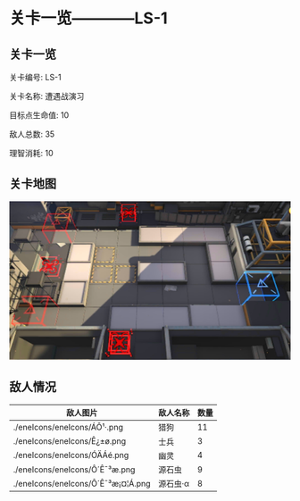 # 关卡一览————LS-1


## 关卡一览

关卡编号: LS-1

关卡名称: 遭遇战演习

目标点生命值: 10

敌人总数: 35

理智消耗: 10


## 关卡地图
![LS-1](./oprMap/LS-1.png)

## 敌人情况

| 敌人图片 | 敌人名称 | 数量  |
|---------|-----|-----|
| ./eneIcons/eneIcons/ÁÔ¹·.png| 猎狗  |   11  |
| ./eneIcons/eneIcons/Ê¿±ø.png| 士兵  |   3  |
| ./eneIcons/eneIcons/ÓÄÁé.png| 幽灵  |   4  |
| ./eneIcons/eneIcons/Ô´Ê¯³æ.png| 源石虫  |   9  |
| ./eneIcons/eneIcons/Ô´Ê¯³æ¡¤¦Á.png| 源石虫·α  |   8  |

